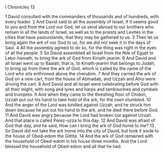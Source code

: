 I Chronicles 13

1	David consulted with the commanders of thousands and of hundreds, with every leader.
2	And David said to all the assembly of Israel, If it seems good to you and from the Lord our God, let us send abroad to our brothers who remain in all the lands of Israel, as well as to the priests and Levites in the cities that have pasturelands, that they may be gathered to us.
3	Then let us bring again the ark of our God to us, for we did not seek it in the days of Saul.
4	All the assembly agreed to do so, for the thing was right in the eyes of all the people.
5	So David assembled all Israel from the Nile of Egypt to Lebo-hamath, to bring the ark of God from Kiriath-jearim.
6	And David and all Israel went up to Baalah, that is, to Kiriath-jearim that belongs to Judah, to bring up from there the ark of God, which is called by the name of the Lord who sits enthroned above the cherubim.
7	And they carried the ark of God on a new cart, from the house of Abinadab, and Uzzah and Ahio were driving the cart.
8	And David and all Israel were celebrating before God with all their might, with song and lyres and harps and tambourines and cymbals and trumpets.
9	And when they came to the threshing floor of Chidon, Uzzah put out his hand to take hold of the ark, for the oxen stumbled.
10	And the anger of the Lord was kindled against Uzzah, and he struck him down because he put out his hand to the ark, and he died there before God.
11	And David was angry because the Lord had broken out against Uzzah. And that place is called Perez-uzza to this day.
12	And David was afraid of God that day, and he said, How can I bring the ark of God home to me?
13	So David did not take the ark home into the city of David, but took it aside to the house of Obed-edom the Gittite.
14	And the ark of God remained with the household of Obed-edom in his house three months. And the Lord blessed the household of Obed-edom and all that he had.

